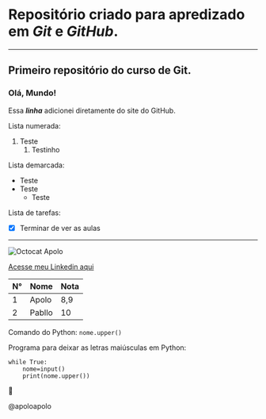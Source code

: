 # **Repositório criado para apredizado em *Git* e *GitHub*.**
---
## Primeiro repositório do curso de Git.

### Olá, Mundo!

Essa __*linha*__ adicionei diretamente do site do GitHub.

Lista numerada: 
1. Teste
   1. Testinho

Lista demarcada:
* Teste
* Teste
   * Teste

Lista de tarefas:
- [x] Terminar de ver as aulas
***
![Octocat Apolo](https://user-images.githubusercontent.com/62688708/112913866-0a483100-90d1-11eb-84a4-185da73203cc.png)

[Acesse meu Linkedin aqui](https://www.linkedin.com/in/vin%C3%ADcius-albuquerque-994813159/)

N°|Nome|Nota
---|---|---
1|Apolo|8,9
2|Pabllo|10

Comando do Python: `nome.upper()`

Programa para deixar as letras maiúsculas em Python:
```
while True:
    nome=input()
    print(nome.upper())
```
:vulcan_salute:

@apoloapolo